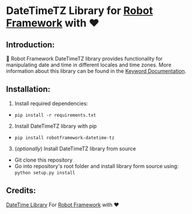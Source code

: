 # DateTimeTZ Library for [Robot Framework] with :heart:

Introduction:
-------------

:robot: Robot Framework DateTimeTZ library provides functionality for manipulating date and time in different locales and time zones. More information about this library can be found in the [Keyword Documentation].

Installation:
-------------

1. Install required dependencies:
 - `pip install -r requirements.txt`

2. Install DateTimeTZ library with pip
 - `pip install robotframework-datetime-tz`

3. (*optionally*) Install DateTimeTZ library from source
 - Git clone this repository
 - Go into repository's root folder and install library form source
   using: `python setup.py install`



Credits:
-------

[DateTime Library]
For [Robot Framework] with :heart:

[Keyword Documentation]: https://testautomation.github.io/DateTimeTZ/doc/DateTimeTZ.html
[Robot Framework]: https://github.com/robotframework/robotframework/blob/master/INSTALL.rst
[DateTime Library]: https://github.com/rmerkushin/DateTime

